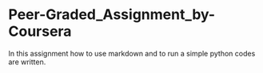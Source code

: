 # Peer-Graded_Assignment_by-Coursera

In this assignment how to use markdown and to run a simple python codes are written. 
